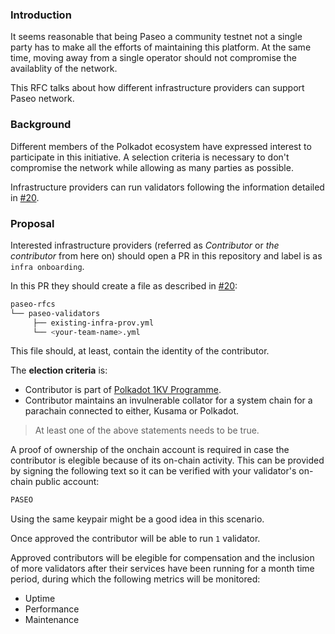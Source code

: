 ### Introduction

It seems reasonable that being Paseo a community testnet not a single party has to make all the efforts of maintaining this platform. At the same time, moving away from a single operator should not compromise the availablity of the network.

This RFC talks about how different infrastructure providers can support Paseo network.

### Background

Different members of the Polkadot ecosystem have expressed interest to participate in this initiative. A selection criteria is necessary to don't compromise the network while allowing as many parties as possible. 

Infrastructure providers can run validators following the information detailed in [#20](https://github.com/paseo-network/paseo-rfcs/issues/20).

### Proposal

Interested infrastructure providers (referred as _Contributor_ or _the contributor_ from here on) should open a PR in this repository and label is as `infra onboarding`.

In this PR they should create a file as described in [#20](https://github.com/paseo-network/paseo-rfcs/issues/20):

```bash
paseo-rfcs
└── paseo-validators
     ├── existing-infra-prov.yml
     └── <your-team-name>.yml
```
This file should, at least, contain the identity of the contributor.

The **election criteria** is:

- Contributor is part of [Polkadot 1KV Programme](https://wiki.polkadot.network/docs/thousand-validators).
- Contributor maintains an invulnerable collator for a system chain for a parachain connected to either, Kusama or Polkadot.

> At least one of the above statements needs to be true.

A proof of ownership of the onchain account is required in case the contributor is elegible because of its on-chain activity. This can be provided by signing the following text so it can be verified with your validator's on-chain public account:

```bash
PASEO
```

Using the same keypair might be a good idea in this scenario.

Once approved the contributor will be able to run `1` validator.

Approved contributors will be elegible for compensation and the inclusion of more validators after their services have been running for a month time period, during which the following metrics will be monitored:

- Uptime
- Performance
- Maintenance